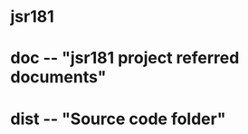 jsr181
======

doc -- "jsr181 project referred documents"
===

dist -- "Source code folder"
===
    
